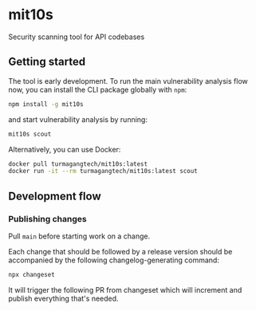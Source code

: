 # mit10s

Security scanning tool for API codebases

## Getting started

The tool is early development. To run the main vulnerability analysis flow now, you can install the CLI package globally with `npm`:

```sh
npm install -g mit10s
```

and start vulnerability analysis by running:

```sh
mit10s scout
```

Alternatively, you can use Docker:

```sh
docker pull turmagangtech/mit10s:latest
docker run -it --rm turmagangtech/mit10s:latest scout
```

## Development flow

### Publishing changes

Pull `main` before starting work on a change.

Each change that should be followed by a release version should be accompanied by the following changelog-generating command:

```sh
npx changeset
```

It will trigger the following PR from changeset which will increment and publish everything that's needed.
